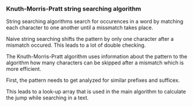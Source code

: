 ### Knuth-Morris-Pratt string searching algorithm

String searching algorithms search for occurences in a word by matching each character to one another until a missmatch takes place.

Naive string searching shifts the pattern by only one character after a mismatch occured. This leads to a lot of double checking.

The Knuth-Morris-Pratt algorithm uses information about the pattern to the algorithm how many characters can be skipped after a mismatch which is more efficient.

First, the pattern needs to get analyzed for similar prefixes and sufficex.

This leads to a look-up array that is used in the main algorithm to calculate the jump while searching in a text.
